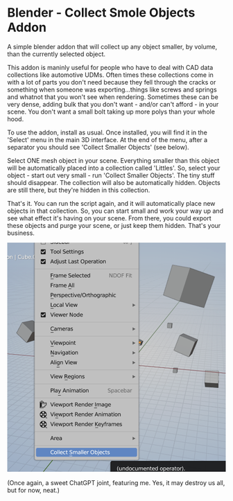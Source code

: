 # Blender - Collect Smole Objects Addon
 A simple blender addon that will collect up any object smaller, by volume, than the currently selected object.

This addon is maninly useful for people who have to deal with CAD data collections like automotive UDMs.
Often times these collections come in with a lot of parts you don't need because they fell through the cracks or something when someone was exporting...things like screws and springs and whatnot that you won't see when rendering. Sometimes these can be very dense, adding bulk that you don't want - and/or can't afford - in your scene. You don't want a small bolt taking up more polys than your whole hood.

To use the addon, install as usual. Once installed, you will find it in the 'Select' menu in the main 3D interface.
At the end of the menu, after a separator you should see 'Collect Smaller Objects' (see below).

Select ONE mesh object in your scene. Everything smaller than this object will be automatically placed into a collection called 'Littles'. So, select your object - start out very small - run 'Collect Smaller Objects'. The tiny stuff should disappear. The collection will also be automatically hidden. Objects are still there, but they're hidden in this collection.

That's it. You can run the script again, and it will automatically place new objects in that collection. So, you can start small and work your way up and see what effect it's having on your scene.
From there, you could export these objects and purge your scene, or just keep them hidden. That's your business.

![Menu](dev/ss_01.png)


(Once again, a sweet ChatGPT joint, featuring me. Yes, it may destroy us all, but for now, neat.)

